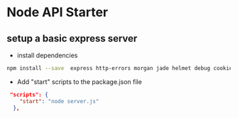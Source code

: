 # Node API Starter

## setup a basic express server

-   install dependencies
```sh
npm install --save  express http-errors morgan jade helmet debug cookie-parser
```

-   Add "start" scripts to the package.json file
```json
 "scripts": {
    "start": "node server.js"
  },
```